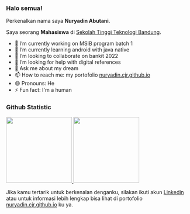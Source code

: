 ### Halo semua! 

Perkenalkan nama saya **Nuryadin Abutani**.

Saya seorang **Mahasiswa** di [Sekolah Tinggi Teknologi Bandung](https://sttbandung.ac.id/).
- 🔭 I’m currently working on MSIB program batch 1
- 🌱 I’m currently learning  android with java native
- 👯 I’m looking to collaborate on bankit 2022
- 🤔 I’m looking for help with digital references
- 💬 Ask me about my dream
- 📫 How to reach me: my portofolio [nuryadin.cjr.github.io](https://nuryadincjr.github.io/)
- 😄 Pronouns: He
- ⚡ Fun fact: I'm a human

### Github Statistic
<p align="left">
<a href="https://github.com/nuryadincjr">
  <img height="180em" src="https://github-readme-stats-eight-theta.vercel.app/api?username=nuryadincjr&show_icons=true&theme=algolia&include_all_commits=true&count_private=true"/>
  <img height="180em" src="https://github-readme-stats-eight-theta.vercel.app/api/top-langs/?username=nuryadincjr&layout=compact&langs_count=8&theme=algolia"/>
</a>
</p>


Jika kamu tertarik untuk berkenalan denganku, silakan ikuti akun [Linkedin](http://linkedin.com/in/nuryadin-abutani-8b38b2195) atau untuk informasi lebih lengkap bisa lihat di portofolio [nuryadin.cjr.github.io](https://nuryadincjr.github.io/) ku ya.

